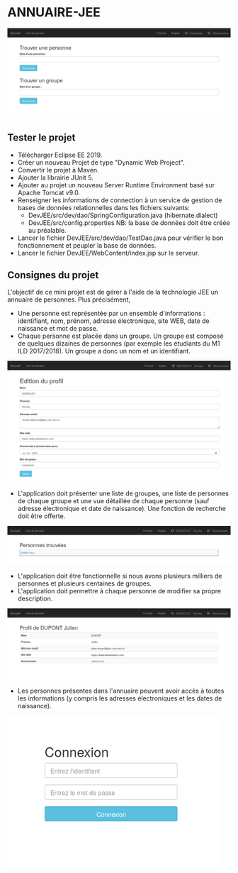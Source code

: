 # ANNUAIRE-JEE

![Screenshot de l'écran d'accueil](screenshots/Accueil.png?raw=true "Ecran d'accueil")

## Tester le projet
- Télécharger Eclipse EE 2019.
- Créer un nouveau Projet de type "Dynamic Web Project".
- Convertir le projet à Maven.
- Ajouter la librairie JUnit 5.
- Ajouter au projet un nouveau Server Runtime Environment basé sur Apache Tomcat v9.0.
- Renseigner les informations de connection à un service de gestion de bases de données relationnelles dans les fichiers suivants:
  - DevJEE/src/dev/dao/SpringConfiguration.java (hibernate.dialect)
  - DevJEE/src/config.properties
  NB: la base de données doit être créée au préalable.
- Lancer le fichier DevJEE/src/dev/dao/TestDao.java pour vérifier le bon fonctionnement et peupler la base de données.
- Lancer le fichier DevJEE/WebContent/index.jsp sur le serveur.

## Consignes du projet
L'objectif de ce mini projet est de gérer à l'aide de la technologie JEE un annuaire de personnes. Plus précisément,
- Une personne est représentée par un ensemble d'informations : identifiant, nom, prénom, adresse électronique, site WEB, date de naissance et mot de passe.
- Chaque personne est placée dans un groupe. Un groupe est composé de quelques dizaines de personnes (par exemple les étudiants du M1 ILD 2017/2018). Un groupe a donc un nom et un identifiant.

![Screenshot de l'édition d'un profil](screenshots/Edition.png?raw=true "Edition d'un profil")

- L'application doit présenter une liste de groupes, une liste de personnes de chaque groupe et une vue détaillée de chaque personne (sauf adresse électronique et date de naissance). Une fonction de recherche doit être offerte.

![Screenshot du résultat d'une recherche](screenshots/Recherche.png?raw=true "Recherche")

- L'application doit être fonctionnelle si nous avons plusieurs milliers de personnes et plusieurs centaines de groupes.
- L'application doit permettre à chaque personne de modifier sa propre description.

![Screenshot de l'affichage d'un profil](screenshots/Affichage.png?raw=true "Affichage d'un profil")

- Les personnes présentes dans l'annuaire peuvent avoir accès à toutes les informations (y compris les adresses électroniques et les dates de naissance).

![Screenshot de l'écran de connexion](screenshots/Connexion.png?raw=true "Connexion")
